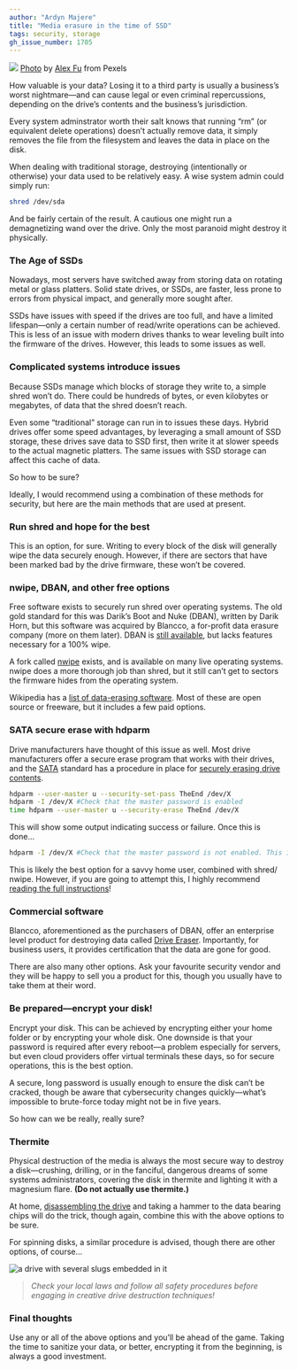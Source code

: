 ```yaml
---
author: "Ardyn Majere"
title: "Media erasure in the time of SSD"
tags: security, storage
gh_issue_number: 1705
---
```


![](/blog/2020/12/10/drive-destruction/garbage.jpg)
[Photo](https://www.pexels.com/photo/garbage-lot-2967770/) by [Alex Fu](https://www.pexels.com/@alexfu) from Pexels

How valuable is your data? Losing it to a third party is usually a business’s worst nightmare—​and can cause legal or even criminal repercussions, depending on the drive’s contents and the business’s jurisdiction.

Every system adminstrator worth their salt knows that running “rm” (or equivalent delete operations) doesn’t actually remove data, it simply removes the file from the filesystem and leaves the data in place on the disk.

When dealing with traditional storage, destroying (intentionally or otherwise) your data used to be relatively easy. A wise system admin could simply run:

```bash
shred /dev/sda
```

And be fairly certain of the result. A cautious one might run a demagnetizing wand over the drive. Only the most paranoid might destroy it physically.

### The Age of SSDs

Nowadays, most servers have switched away from storing data on rotating metal or glass platters. Solid state drives, or SSDs, are faster, less prone to errors from physical impact, and generally more sought after.

SSDs have issues with speed if the drives are too full, and have a limited lifespan—​only a certain number of read/​write operations can be achieved. This is less of an issue with modern drives thanks to wear leveling built into the firmware of the drives. However, this leads to some issues as well.

### Complicated systems introduce issues

Because SSDs manage which blocks of storage they write to, a simple shred won’t do. There could be hundreds of bytes, or even kilobytes or megabytes, of data that the shred doesn’t reach.

Even some “traditional” storage can run in to issues these days. Hybrid drives offer some speed advantages, by leveraging a small amount of SSD storage, these drives save data to SSD first, then write it at slower speeds to the actual magnetic platters. The same issues with SSD storage can affect this cache of data.

So how to be sure?

Ideally, I would recommend using a combination of these methods for security, but here are the main methods that are used at present.

### Run shred and hope for the best

This is an option, for sure. Writing to every block of the disk will generally wipe the data securely enough. However, if there are sectors that have been marked bad by the drive firmware, these won’t be covered.

### nwipe, DBAN, and other free options

Free software exists to securely run shred over operating systems. The old gold standard for this was Darik’s Boot and Nuke (DBAN), written by Darik Horn, but this software was acquired by Blancco, a for-profit data erasure company (more on them later). DBAN is [still available](https://dban.org/), but lacks features necessary for a 100% wipe.

A fork called [nwipe](https://github.com/martijnvanbrummelen/nwipe) exists, and is available on many live operating systems. nwipe does a more thorough job than shred, but it still can’t get to sectors the firmware hides from the operating system.

Wikipedia has a [list of data-erasing software](https://en.wikipedia.org/wiki/List_of_data-erasing_software). Most of these are open source or freeware, but it includes a few paid options.

### SATA secure erase with hdparm

Drive manufacturers have thought of this issue as well. Most drive manufacturers offer a secure erase program that works with their drives, and the [SATA](https://en.wikipedia.org/wiki/Serial_ATA) standard has a procedure in place for [securely erasing drive contents](https://ata.wiki.kernel.org/index.php/ATA_Secure_Erase).

```bash
hdparm --user-master u --security-set-pass TheEnd /dev/X
hdparm -I /dev/X #Check that the master password is enabled
time hdparm --user-master u --security-erase TheEnd /dev/X
```

This will show some output indicating success or failure. Once this is done…

```bash
hdparm -I /dev/X #Check that the master password is not enabled. This indicates whether the wipe was succesful
```

This is likely the best option for a savvy home user, combined with shred/​nwipe. However, if you are going to attempt this, I highly recommend [reading the full instructions](https://ata.wiki.kernel.org/index.php/ATA_Secure_Erase)!

### Commercial software

Blancco, aforementioned as the purchasers of DBAN, offer an enterprise level product for destroying data called [Drive Eraser](https://www.blancco.com/products/drive-eraser/). Importantly, for business users, it provides certification that the data are gone for good.

There are also many other options. Ask your favourite security vendor and they will be happy to sell you a product for this, though you usually have to take them at their word.

### Be prepared—​encrypt your disk!

Encrypt your disk. This can be achieved by encrypting either your home folder or by encrypting your whole disk. One downside is that your password is required after every reboot—​a problem especially for servers, but even cloud providers offer virtual terminals these days, so for secure operations, this is the best option.

A secure, long password is usually enough to ensure the disk can’t be cracked, though be aware that cybersecurity changes quickly—​what’s impossible to brute-force today might not be in five years.

So how can we be really, really sure?

### Thermite

Physical destruction of the media is always the most secure way to destroy a disk—​crushing, drilling, or in the fanciful, dangerous dreams of some systems administrators, covering the disk in thermite and lighting it with a magnesium flare. **(Do not actually use thermite.)**

At home, [disassembling the drive](https://www.myfixguide.com/samsung-860-pro-ssd-teardown/) and taking a hammer to the data bearing chips will do the trick, though again, combine this with the above options to be sure.

For spinning disks, a similar procedure is advised, though there are other options, of course…

![a drive with several slugs embedded in it](/blog/2020/12/10/drive-destruction/drive_destruction.jpg)

>*Check your local laws and follow all safety procedures before engaging in creative drive destruction techniques!*

### Final thoughts

Use any or all of the above options and you’ll be ahead of the game. Taking the time to sanitize your data, or better, encrypting it from the beginning, is always a good investment.
